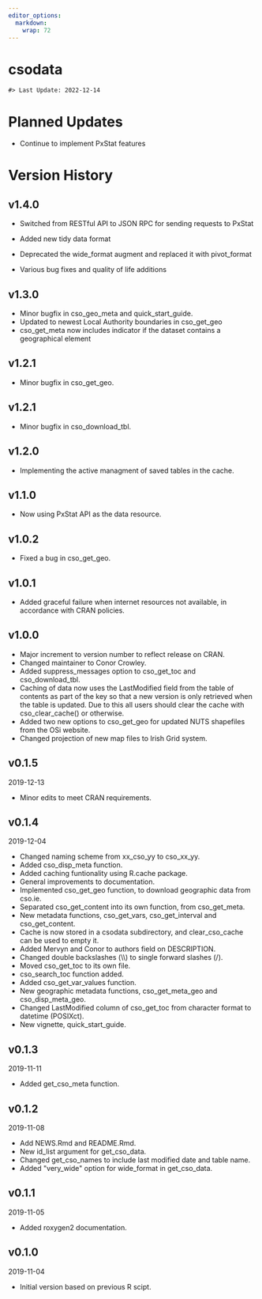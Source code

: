 ```yaml
---
editor_options: 
  markdown: 
    wrap: 72
---
```


# csodata

<!-- NEWS.md is generated from NEWS.Rmd. Please edit that file -->

    #> Last Update: 2022-12-14

# Planned Updates

-   Continue to implement PxStat features

# Version History

## v1.4.0

-   Switched from RESTful API to JSON RPC for sending requests to PxStat

-   Added new tidy data format

-   Deprecated the wide_format augment and replaced it with pivot_format

-   Various bug fixes and quality of life additions

## v1.3.0

-   Minor bugfix in cso_geo_meta and quick_start_guide.
-   Updated to newest Local Authority boundaries in cso_get_geo
-   cso_get_meta now includes indicator if the dataset contains a
    geographical element

## v1.2.1

-   Minor bugfix in cso_get_geo.

## v1.2.1

-   Minor bugfix in cso_download_tbl.

## v1.2.0

-   Implementing the active managment of saved tables in the cache.

## v1.1.0

-   Now using PxStat API as the data resource.

## v1.0.2

-   Fixed a bug in cso_get_geo.

## v1.0.1

-   Added graceful failure when internet resources not available, in
    accordance with CRAN policies.

## v1.0.0

-   Major increment to version number to reflect release on CRAN.
-   Changed maintainer to Conor Crowley.
-   Added suppress_messages option to cso_get_toc and cso_download_tbl.
-   Caching of data now uses the LastModified field from the table of
    contents as part of the key so that a new version is only retrieved
    when the table is updated. Due to this all users should clear the
    cache with cso_clear_cache() or otherwise.
-   Added two new options to cso_get_geo for updated NUTS shapefiles
    from the OSi website.
-   Changed projection of new map files to Irish Grid system.

## v0.1.5

2019-12-13

-   Minor edits to meet CRAN requirements.

## v0.1.4

2019-12-04

-   Changed naming scheme from xx_cso_yy to cso_xx_yy.
-   Added cso_disp_meta function.
-   Added caching funtionality using R.cache package.
-   General improvements to documentation.
-   Implemented cso_get_geo function, to download geographic data from
    cso.ie.
-   Separated cso_get_content into its own function, from cso_get_meta.
-   New metadata functions, cso_get_vars, cso_get_interval and
    cso_get_content.
-   Cache is now stored in a csodata subdirectory, and clear_cso_cache
    can be used to empty it.
-   Added Mervyn and Conor to authors field on DESCRIPTION.
-   Changed double backslashes (\\\\) to single forward slashes (/).
-   Moved cso_get_toc to its own file.
-   cso_search_toc function added.
-   Added cso_get_var_values function.
-   New geographic metadata functions, cso_get_meta_geo and
    cso_disp_meta_geo.
-   Changed LastModified column of cso_get_toc from character format to
    datetime (POSIXct).
-   New vignette, quick_start_guide.

## v0.1.3

2019-11-11

-   Added get_cso_meta function.

## v0.1.2

2019-11-08

-   Add NEWS.Rmd and README.Rmd.
-   New id_list argument for get_cso_data.
-   Changed get_cso_names to include last modified date and table name.
-   Added "very_wide" option for wide_format in get_cso_data.

## v0.1.1

2019-11-05

-   Added roxygen2 documentation.

## v0.1.0

2019-11-04

-   Initial version based on previous R scipt.
